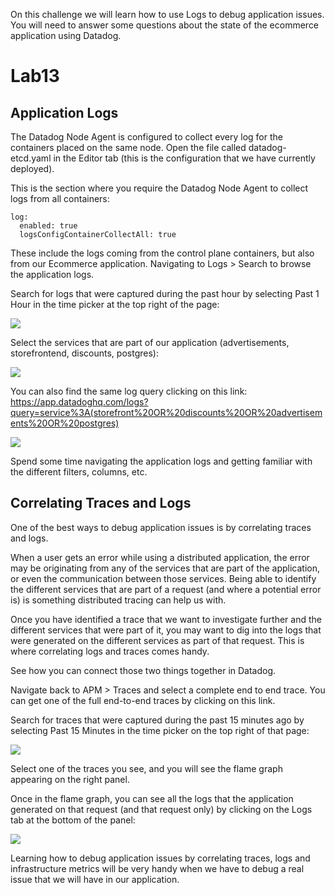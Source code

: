 On this challenge we will learn how to use Logs to debug application issues. You will need to answer some questions about the state of the ecommerce application using Datadog.

# Lab13

## Application Logs

The Datadog Node Agent is configured to collect every log for the containers placed on the same node. Open the file called datadog-etcd.yaml in the Editor tab (this is the configuration that we have currently deployed).

This is the section where you require the Datadog Node Agent to collect logs from all containers:

```
log:
  enabled: true
  logsConfigContainerCollectAll: true
```

These include the logs coming from the control plane containers, but also from our Ecommerce application. Navigating to Logs > Search to browse the application logs.

Search for logs that were captured during the past hour by selecting Past 1 Hour in the time picker at the top right of the page:

![](!lab13-img1.jpeg)

Select the services that are part of our application (advertisements, storefrontend, discounts, postgres):

![](!lab13-img2.jpeg)

You can also find the same log query clicking on this link: https://app.datadoghq.com/logs?query=service%3A(storefront%20OR%20discounts%20OR%20advertisements%20OR%20postgres)

![](!lab13-img3.jpeg)

Spend some time navigating the application logs and getting familiar with the different filters, columns, etc.

## Correlating Traces and Logs

One of the best ways to debug application issues is by correlating traces and logs.

When a user gets an error while using a distributed application, the error may be originating from any of the services that are part of the application, or even the communication between those services. Being able to identify the different services that are part of a request (and where a potential error is) is something distributed tracing can help us with.

Once you have identified a trace that we want to investigate further and the different services that were part of it, you may want to dig into the logs that were generated on the different services as part of that request. This is where correlating logs and traces comes handy.

See how you can connect those two things together in Datadog.

Navigate back to APM > Traces and select a complete end to end trace. You can get one of the full end-to-end traces by clicking on this link.

Search for traces that were captured during the past 15 minutes ago by selecting Past 15 Minutes in the time picker on the top right of that page:

![](!lab13-img4.jpeg)

Select one of the traces you see, and you will see the flame graph appearing on the right panel.

Once in the flame graph, you can see all the logs that the application generated on that request (and that request only) by clicking on the Logs tab at the bottom of the panel:

![](!lab13-img5.jpeg)

Learning how to debug application issues by correlating traces, logs and infrastructure metrics will be very handy when we have to debug a real issue that we will have in our application.
